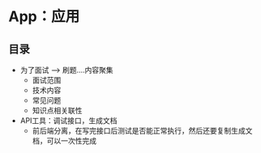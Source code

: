 #  App：应用


##  目录
- 为了面试 --> 刷题....内容聚集
  - 面试范围
  - 技术内容
  - 常见问题
  - 知识点相关联性
-   API工具：调试接口，生成文档
    -   前后端分离，在写完接口后测试是否能正常执行，然后还要复制生成文档，可以一次性完成
